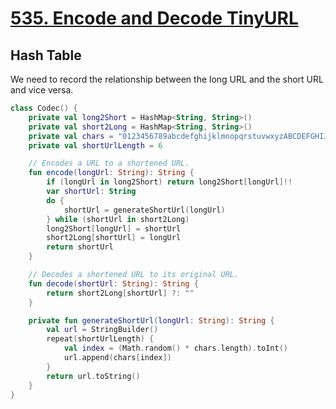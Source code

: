 # [535. Encode and Decode TinyURL](https://leetcode.com/problems/encode-and-decode-tinyurl/description/)

## Hash Table
We need to record the relationship between the long URL and the short URL and vice versa.

```kotlin
class Codec() {
    private val long2Short = HashMap<String, String>()
    private val short2Long = HashMap<String, String>()
    private val chars = "0123456789abcdefghijklmnopqrstuvwxyzABCDEFGHIJKLMNOPQRSTUVWXYZ"
    private val shortUrlLength = 6

    // Encodes a URL to a shortened URL.
    fun encode(longUrl: String): String {
        if (longUrl in long2Short) return long2Short[longUrl]!!
        var shortUrl: String
        do {
            shortUrl = generateShortUrl(longUrl)
        } while (shortUrl in short2Long)
        long2Short[longUrl] = shortUrl
        short2Long[shortUrl] = longUrl
        return shortUrl
    }

    // Decodes a shortened URL to its original URL.
    fun decode(shortUrl: String): String {
        return short2Long[shortUrl] ?: ""
    }

    private fun generateShortUrl(longUrl: String): String {
        val url = StringBuilder()
        repeat(shortUrlLength) {
            val index = (Math.random() * chars.length).toInt()
            url.append(chars[index])
        }
        return url.toString()
    }
}
```